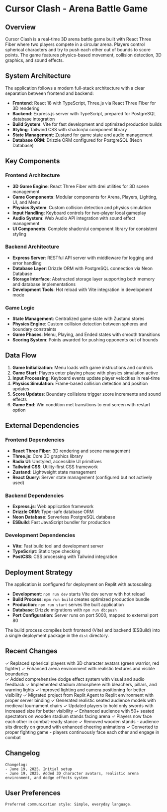 # Cursor Clash - Arena Battle Game

## Overview

Cursor Clash is a real-time 3D arena battle game built with React Three Fiber where two players compete in a circular arena. Players control spherical characters and try to push each other out of bounds to score points. The game features physics-based movement, collision detection, 3D graphics, and sound effects.

## System Architecture

The application follows a modern full-stack architecture with a clear separation between frontend and backend:

- **Frontend**: React 18 with TypeScript, Three.js via React Three Fiber for 3D rendering
- **Backend**: Express.js server with TypeScript, prepared for PostgreSQL database integration
- **Build System**: Vite for fast development and optimized production builds
- **Styling**: Tailwind CSS with shadcn/ui component library
- **State Management**: Zustand for game state and audio management
- **Database ORM**: Drizzle ORM configured for PostgreSQL (Neon Database)

## Key Components

### Frontend Architecture
- **3D Game Engine**: React Three Fiber with drei utilities for 3D scene management
- **Game Components**: Modular components for Arena, Players, Lighting, UI, and Menu
- **Physics System**: Custom collision detection and physics simulation
- **Input Handling**: Keyboard controls for two-player local gameplay
- **Audio System**: Web Audio API integration with sound effect management
- **UI Components**: Complete shadcn/ui component library for consistent styling

### Backend Architecture
- **Express Server**: RESTful API server with middleware for logging and error handling
- **Database Layer**: Drizzle ORM with PostgreSQL connection via Neon Database
- **Storage Interface**: Abstracted storage layer supporting both memory and database implementations
- **Development Tools**: Hot reload with Vite integration in development mode

### Game Logic
- **State Management**: Centralized game state with Zustand stores
- **Physics Engine**: Custom collision detection between spheres and boundary constraints
- **Game Phases**: Menu, Playing, and Ended states with smooth transitions
- **Scoring System**: Points awarded for pushing opponents out of bounds

## Data Flow

1. **Game Initialization**: Menu loads with game instructions and controls
2. **Game Start**: Players enter playing phase with physics simulation active
3. **Input Processing**: Keyboard events update player velocities in real-time
4. **Physics Simulation**: Frame-based collision detection and position updates
5. **Score Updates**: Boundary collisions trigger score increments and sound effects
6. **Game End**: Win condition met transitions to end screen with restart option

## External Dependencies

### Frontend Dependencies
- **React Three Fiber**: 3D rendering and scene management
- **Three.js**: Core 3D graphics library
- **Radix UI**: Unstyled, accessible UI primitives
- **Tailwind CSS**: Utility-first CSS framework
- **Zustand**: Lightweight state management
- **React Query**: Server state management (configured but not actively used)

### Backend Dependencies
- **Express.js**: Web application framework
- **Drizzle ORM**: Type-safe database ORM
- **Neon Database**: Serverless PostgreSQL database
- **ESBuild**: Fast JavaScript bundler for production

### Development Dependencies
- **Vite**: Fast build tool and development server
- **TypeScript**: Static type checking
- **PostCSS**: CSS processing with Tailwind integration

## Deployment Strategy

The application is configured for deployment on Replit with autoscaling:

- **Development**: `npm run dev` starts Vite dev server with hot reload
- **Build Process**: `npm run build` creates optimized production bundle
- **Production**: `npm run start` serves the built application
- **Database**: Drizzle migrations with `npm run db:push`
- **Port Configuration**: Server runs on port 5000, mapped to external port 80

The build process compiles both frontend (Vite) and backend (ESBuild) into a single deployment package in the `dist` directory.

## Recent Changes

✓ Replaced spherical players with 3D character avatars (green warrior, red fighter)
✓ Enhanced arena environment with realistic textures and visible boundaries  
✓ Added comprehensive dodge effect system with visual and audio feedback
✓ Implemented stadium atmosphere with bleachers, pillars, and warning lights
✓ Improved lighting and camera positioning for better visibility
✓ Migrated project from Replit Agent to Replit environment with proper server binding
✓ Generated realistic seated audience models with medieval tournament chairs
✓ Updated players to hold only swords with increased size for better visibility
✓ Enhanced audience with 50+ seated spectators on wooden stadium stands facing arena
✓ Players now face each other in combat-ready stance
✓ Removed wooden stands - audience sits directly on ground with enhanced cheering animations
✓ Converted to proper fighting game - players continuously face each other and engage in combat

## Changelog

```
Changelog:
- June 19, 2025. Initial setup
- June 19, 2025. Added 3D character avatars, realistic arena environment, and dodge effects system
```

## User Preferences

```
Preferred communication style: Simple, everyday language.
```